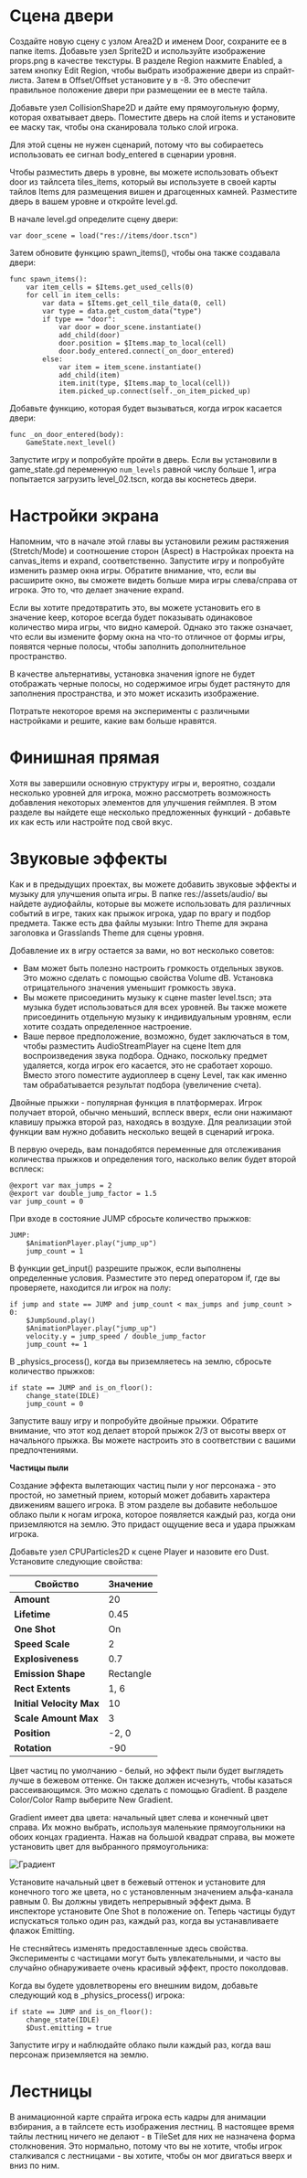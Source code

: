 
# Сцена двери
Создайте новую сцену с узлом Area2D и именем Door, сохраните ее в папке items. Добавьте узел Sprite2D и используйте изображение props.png в качестве текстуры. В разделе Region нажмите Enabled, а затем кнопку Edit Region, чтобы выбрать изображение двери из спрайт-листа. Затем в Offset/Offset установите y в -8. Это обеспечит правильное положение двери при размещении ее в месте тайла.

Добавьте узел CollisionShape2D и дайте ему прямоугольную форму, которая охватывает дверь. Поместите дверь на слой items и установите ее маску так, чтобы она сканировала только слой игрока.

Для этой сцены не нужен сценарий, потому что вы собираетесь использовать ее сигнал body_entered в сценарии уровня.

Чтобы разместить дверь в уровне, вы можете использовать объект door из тайлсета tiles_items, который вы используете в своей карты тайлов Items для размещения вишен и драгоценных камней. Разместите дверь в вашем уровне и откройте level.gd.

В начале level.gd определите сцену двери:
```gdscript
var door_scene = load("res://items/door.tscn")
```
Затем обновите функцию spawn_items(), чтобы она также создавала двери:

```gdscript
func spawn_items():
    var item_cells = $Items.get_used_cells(0)
    for cell in item_cells:
        var data = $Items.get_cell_tile_data(0, cell)
        var type = data.get_custom_data("type")
        if type == "door":
            var door = door_scene.instantiate()
            add_child(door)
            door.position = $Items.map_to_local(cell)
            door.body_entered.connect(_on_door_entered)
        else:
            var item = item_scene.instantiate()
            add_child(item)
            item.init(type, $Items.map_to_local(cell))
            item.picked_up.connect(self._on_item_picked_up)
```


Добавьте функцию, которая будет вызываться, когда игрок касается двери:

```gdscript
func _on_door_entered(body):
    GameState.next_level()
```

Запустите игру и попробуйте пройти в дверь. Если вы установили в game_state.gd переменную `num_levels` равной числу больше 1, игра попытается загрузить level_02.tscn, когда вы коснетесь двери.

# Настройки экрана
Напомним, что в начале этой главы вы установили режим растяжения (Stretch/Mode) и соотношение сторон (Aspect) в Настройках проекта на canvas_items и expand, соответственно. Запустите игру и попробуйте изменить размер окна игры. Обратите внимание, что, если вы расширите окно, вы сможете видеть больше мира игры слева/справа от игрока. Это то, что делает значение expand.

Если вы хотите предотвратить это, вы можете установить его в значение keep, которое всегда будет показывать одинаковое количество мира игры, что видно камерой. Однако это также означает, что если вы измените форму окна на что-то отличное от формы игры, появятся черные полосы, чтобы заполнить дополнительное пространство.

В качестве альтернативы, установка значения ignore не будет отображать черные полосы, но содержимое игры будет растянуто для заполнения пространства, и это может исказить изображение.

Потратьте некоторое время на эксперименты с различными настройками и решите, какие вам больше нравятся.
# Финишная прямая
Хотя вы завершили основную структуру игры и, вероятно, создали несколько уровней для игрока, можно рассмотреть возможность добавления некоторых элементов для улучшения геймплея. В этом разделе вы найдете еще несколько предложенных функций - добавьте их как есть или настройте под свой вкус.


# Звуковые эффекты
Как и в предыдущих проектах, вы можете добавить звуковые эффекты и музыку для улучшения опыта игры. В папке res://assets/audio/ вы найдете аудиофайлы, которые вы можете использовать для различных событий в игре, таких как прыжок игрока, удар по врагу и подбор предмета. Также есть два файлы музыки: Intro Theme для экрана заголовка и Grasslands Theme для сцены уровня.

Добавление их в игру остается за вами, но вот несколько советов:

- Вам может быть полезно настроить громкость отдельных звуков. Это можно сделать с помощью свойства Volume dB. Установка отрицательного значения уменьшит громкость звука.
- Вы можете присоединить музыку к сцене master level.tscn; эта музыка будет использоваться для всех уровней. Вы также можете присоединить отдельную музыку к индивидуальным уровням, если хотите создать определенное настроение.
- Ваше первое предположение, возможно, будет заключаться в том, чтобы разместить AudioStreamPlayer на сцене Item для воспроизведения звука подбора. Однако, поскольку предмет удаляется, когда игрок его касается, это не сработает хорошо. Вместо этого поместите аудиоплеер в сцену Level, так как именно там обрабатывается результат подбора (увеличение счета).


Двойные прыжки - популярная функция в платформерах. Игрок получает второй, обычно меньший, всплеск вверх, если они нажимают клавишу прыжка второй раз, находясь в воздухе. Для реализации этой функции вам нужно добавить несколько вещей в сценарий игрока.

В первую очередь, вам понадобятся переменные для отслеживания количества прыжков и определения того, насколько велик будет второй всплеск:

```gdscript
@export var max_jumps = 2
@export var double_jump_factor = 1.5
var jump_count = 0
```

При входе в состояние JUMP сбросьте количество прыжков:

```gdscript
JUMP:
    $AnimationPlayer.play("jump_up")
    jump_count = 1
```

В функции get_input() разрешите прыжок, если выполнены определенные условия. Разместите это перед оператором if, где вы проверяете, находится ли игрок на полу:

```gdscript
if jump and state == JUMP and jump_count < max_jumps and jump_count > 0:
    $JumpSound.play()
    $AnimationPlayer.play("jump_up")
    velocity.y = jump_speed / double_jump_factor
    jump_count += 1
```

В _physics_process(), когда вы приземляетесь на землю, сбросьте количество прыжков:

```gdscript
if state == JUMP and is_on_floor():
    change_state(IDLE)
    jump_count = 0
```

Запустите вашу игру и попробуйте двойные прыжки. Обратите внимание, что этот код делает второй прыжок 2/3 от высоты вверх от начального прыжка. Вы можете настроить это в соответствии с вашими предпочтениями.


**Частицы пыли**

Создание эффекта вылетающих частиц пыли у ног персонажа - это простой, но заметный прием, который может добавить характера движениям вашего игрока. В этом разделе вы добавите небольшое облако пыли к ногам игрока, которое появляется каждый раз, когда они приземляются на землю. Это придаст ощущение веса и удара прыжкам игрока.

Добавьте узел CPUParticles2D к сцене Player и назовите его Dust. Установите следующие свойства:

**Свойство** | **Значение**
--- | ---
**Amount** | 20
**Lifetime** | 0.45
**One Shot** | On
**Speed Scale** | 2
**Explosiveness** | 0.7
**Emission Shape** | Rectangle
**Rect Extents** | 1, 6
**Initial Velocity Max** | 10
**Scale Amount Max** | 3
**Position** | -2, 0
**Rotation** | -90

Цвет частиц по умолчанию - белый, но эффект пыли будет выглядеть лучше в бежевом оттенке. Он также должен исчезнуть, чтобы казаться рассеивающимся. Это можно сделать с помощью Gradient. В разделе Color/Color Ramp выберите New Gradient.

Gradient имеет два цвета: начальный цвет слева и конечный цвет справа. Их можно выбрать, используя маленькие прямоугольники на обоих концах градиента. Нажав на большой квадрат справа, вы можете установить цвет для выбранного прямоугольника:

![Градиент](/img/jungle-jump/B19289_04_27.jpg)

Установите начальный цвет в бежевый оттенок и установите для конечного того же цвета, но с установленным значением альфа-канала равным 0. Вы должны увидеть непрерывный эффект дыма. В инспекторе установите One Shot в положение on. Теперь частицы будут испускаться только один раз, каждый раз, когда вы устанавливаете флажок Emitting.

Не стесняйтесь изменять предоставленные здесь свойства. Эксперименты с частицами могут быть увлекательными, и часто вы случайно обнаруживаете очень красивый эффект, просто поколдовав.

Когда вы будете удовлетворены его внешним видом, добавьте следующий код в _physics_process() игрока:

```gdscript
if state == JUMP and is_on_floor():
    change_state(IDLE)
    $Dust.emitting = true
```

Запустите игру и наблюдайте облако пыли каждый раз, когда ваш персонаж приземляется на землю.


# Лестницы

В анимационной карте спрайта игрока есть кадры для анимации взбирания, а в тайлсете есть изображения лестниц. В настоящее время тайлы лестниц ничего не делают - в TileSet для них не назначена форма столкновения. Это нормально, потому что вы не хотите, чтобы игрок сталкивался с лестницами - вы хотите, чтобы он мог двигаться вверх и вниз по ним.